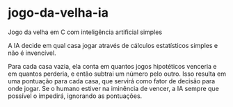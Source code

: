 # jogo-da-velha-ia
Jogo da velha em C com inteligência artificial simples

A IA decide em qual casa jogar através de cálculos estatísticos simples e não é invencível.

Para cada casa vazia, ela conta em quantos jogos hipotéticos venceria e em quantos perderia, e então subtrai um número pelo outro. Isso resulta em uma pontuação para cada casa, que servirá como fator de decisão para onde jogar. Se o humano estiver na iminência de vencer, a IA sempre que possível o impedirá, ignorando as pontuações.

